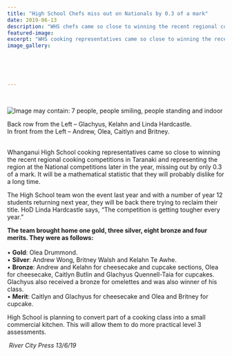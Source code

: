 ```yaml
---
title: "High School Chefs miss out on Nationals by 0.3 of a mark"
date: 2019-06-13
description: "WHS chefs came so close to winning the recent regional cooking competitions in Taranaki, missing out by only 0.3 of a mark."
featured-image: 
excerpt: "WHS cooking representatives came so close to winning the recent regional cooking competitions in Taranaki, missing out by only 0.3 of a mark."
image_gallery:
    
    
    
    
    
---
```


<p>&nbsp;</p>
<p><img src="https://scontent-syd2-1.xx.fbcdn.net/v/t1.0-9/65125491_2330231833682468_8592152543176425472_n.jpg?_nc_cat=102&amp;_nc_eui2=AeF3IuzLLEGT68oH88Rfa8ebX2cxZk4Nh99uRUTj74TsNbGS_b2qPh4tZR0z8DI0R8qNcRVW4qKb4MZboamHOvH0nfV1m3G_1jtr9PpTyPEJvw&amp;_nc_ht=scontent-syd2-1.xx&amp;oh=e9dfda6be413663f496d1fe5616d8f70&amp;oe=5D88E9FB" alt="Image may contain: 7 people, people smiling, people standing and indoor" /></p>
<p><span>Back row from the Left &ndash; Glachyus, Kelahn and Linda Hardcastle. <br />In front from the Left &ndash; Andrew, Olea, Caitlyn and Britney.</span></p>
<p><br />Whanganui High School cooking representatives came so close to winning the recent regional cooking competitions in Taranaki and representing the region at the National competitions later in the year, missing out by only 0.3 of a mark. It will be a mathematical statistic that they will probably dislike for a long time.&nbsp;</p>
<p><span>The High School team won the event last year and with a number of year 12 students returning next year, t</span><span class="text_exposed_show">hey will be back there trying to reclaim their title. HoD Linda Hardcastle says, &ldquo;The competition is getting tougher every year.&rdquo;<br /></span></p>
<p><span class="text_exposed_show"><strong>The team brought home one gold, three silver, eight bronze and four merits. They were as follows:</strong><br /><br />&bull; <strong>Gold</strong>: Olea Drummond.<br />&bull; <strong>Silver</strong>: Andrew Wong, Britney Walsh and Kelahn Te Awhe.<br />&bull; <strong>Bronze</strong>: Andrew and Kelahn for cheesecake and cupcake sections, Olea for cheesecake, Caitlyn Butlin and Glachyus Quennell-Taia for cupcakes. Glachyus also received a bronze for omelettes and was also winner of his class.<br />&bull; <strong>Merit</strong>: Caitlyn and Glachyus for cheesecake and Olea and Britney for cupcake.<br /></span></p>
<p><span class="text_exposed_show">High School is planning to convert part of a cooking class into a small commercial kitchen. This will allow them to do more practical level 3 assessments.</span></p>
<p><em>&nbsp;River City Press 13/6/19</em></p>

